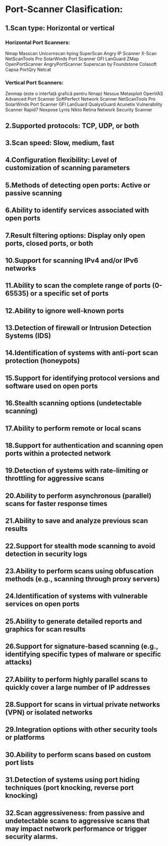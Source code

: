 # Port-Scanner Clasification:


## 1.Scan type: Horizontal or vertical
### Horizontal Port Scanners:                                          
Nmap
Masscan
Unicornscan
hping
SuperScan
Angry IP Scanner
X-Scan
NetScanTools Pro
SolarWinds Port Scanner
GFI LanGuard
ZMap
OpenPortScanner
AngryPortScanner
Superscan by Foundstone
Colasoft Capsa
PortQry
Netcat 

### Vertical Port Scanners:
Zenmap (este o interfață grafică pentru Nmap)
Nessus
Metasploit
OpenVAS
Advanced Port Scanner
SoftPerfect Network Scanner
NetScanTools Pro
SolarWinds Port Scanner
GFI LanGuard
QualysGuard
Acunetix Vulnerability Scanner
Rapid7 Nexpose
Lynis
Nikto
Retina Network Security Scanner


## 2.Supported protocols: TCP, UDP, or both

## 3.Scan speed: Slow, medium, fast
## 4.Configuration flexibility: Level of customization of scanning parameters
## 5.Methods of detecting open ports: Active or passive scanning
## 6.Ability to identify services associated with open ports
## 7.Result filtering options: Display only open ports, closed ports, or both
## 10.Support for scanning IPv4 and/or IPv6 networks
## 11.Ability to scan the complete range of ports (0-65535) or a specific set of ports
## 12.Ability to ignore well-known ports
## 13.Detection of firewall or Intrusion Detection Systems (IDS)
## 14.Identification of systems with anti-port scan protection (honeypots)
## 15.Support for identifying protocol versions and software used on open ports
## 16.Stealth scanning options (undetectable scanning)
## 17.Ability to perform remote or local scans
## 18.Support for authentication and scanning open ports within a protected network
## 19.Detection of systems with rate-limiting or throttling for aggressive scans
## 20.Ability to perform asynchronous (parallel) scans for faster response times
## 21.Ability to save and analyze previous scan results
## 22.Support for stealth mode scanning to avoid detection in security logs
## 23.Ability to perform scans using obfuscation methods (e.g., scanning through proxy servers)
## 24.Identification of systems with vulnerable services on open ports
## 25.Ability to generate detailed reports and graphics for scan results
## 26.Support for signature-based scanning (e.g., identifying specific types of malware or specific attacks)
## 27.Ability to perform highly parallel scans to quickly cover a large number of IP addresses
## 28.Support for scans in virtual private networks (VPN) or isolated networks
## 29.Integration options with other security tools or platforms
## 30.Ability to perform scans based on custom port lists
## 31.Detection of systems using port hiding techniques (port knocking, reverse port knocking)
## 32.Scan aggressiveness: from passive and undetectable scans to aggressive scans that may impact network performance or trigger security alarms.
